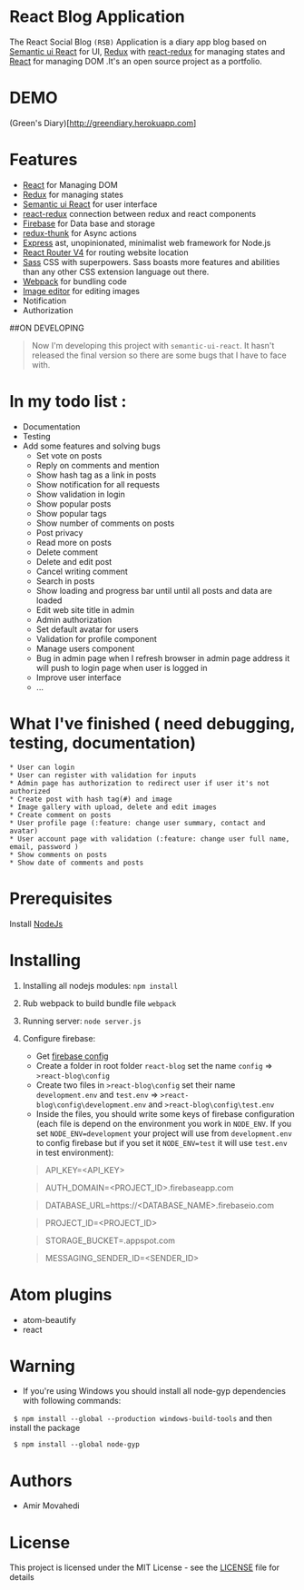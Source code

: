 # React Blog Application
The React Social Blog `(RSB)` Application is a diary app blog based on [Semantic ui React](https://react.semantic-ui.com) for UI, [Redux](http://redux.js.org/)
with [react-redux](https://github.com/reactjs/react-redux) for managing states and [React](https://facebook.github.io/react/docs/hello-world.html) for managing DOM .It's an open source project as a portfolio.

# DEMO
  (Green's Diary)[http://greendiary.herokuapp.com]

# Features
  * [React](https://facebook.github.io/react/docs/hello-world.html) for Managing DOM
  * [Redux](http://redux.js.org/) for managing states
  * [Semantic ui React](https://react.semantic-ui.com) for user interface
  * [react-redux](https://github.com/reactjs/react-redux) connection between redux and react components
  * [Firebase](https://firebase.google.com/) for Data base and storage
  * [redux-thunk](https://github.com/gaearon/redux-thunk) for Async actions
  * [Express](https://expressjs.com/) ast, unopinionated, minimalist web framework for Node.js
  * [React Router V4](https://github.com/ReactTraining/react-router) for routing website location
  * [Sass](http://sass-lang.com/) CSS with superpowers. Sass boasts more features and abilities than any other CSS extension language out there.
  * [Webpack](https://webpack.js.org/) for bundling code
  * [Image editor](https://github.com/mosch/react-avatar-editor) for editing images
  * Notification
  * Authorization


##ON DEVELOPING
> Now I'm developing this project with `semantic-ui-react`. It hasn't released the final version so
there are some bugs that I have to face with.

# In my todo list :
  * Documentation
  * Testing
  * Add some features and solving bugs
    * Set vote on posts
    * Reply on comments and mention
    * Show hash tag as a link in posts
    * Show notification for all requests
    * Show validation in login
    * Show popular posts
    * Show popular tags
    * Show number of comments on posts
    * Post privacy
    * Read more on posts
    * Delete comment
    * Delete and edit post
    * Cancel writing comment
    * Search in posts
    * Show loading and progress bar until until all posts and data are loaded
    * Edit web site title in admin
    * Admin authorization
    * Set default avatar for users
    * Validation for profile component
    * Manage users component
    * Bug in admin page when I refresh browser in admin page address it will push to login page when user is logged in
    * Improve user interface
    * ...

# What I've finished ( need debugging, testing, documentation)
    * User can login
    * User can register with validation for inputs
    * Admin page has authorization to redirect user if user it's not authorized
    * Create post with hash tag(#) and image
    * Image gallery with upload, delete and edit images
    * Create comment on posts
    * User profile page (:feature: change user summary, contact and avatar)
    * User account page with validation (:feature: change user full name, email, password )
    * Show comments on posts
    * Show date of comments and posts




# Prerequisites
 Install [NodeJs](https://nodejs.org/en/)

# Installing
 1. Installing all nodejs modules:
  `npm install`
 2. Rub webpack to build bundle file
  `webpack`
 3. Running server:
  `node server.js`
 4. Configure firebase:
    - Get [firebase config](https://firebase.google.com/docs/web/setup)
    - Create a folder in root folder `react-blog` set the name `config` => `>react-blog\config`
    - Create two files in `>react-blog\config` set their name `development.env` and `test.env` => `>react-blog\config\development.env` and `>react-blog\config\test.env`
    - Inside the files, you should write some keys of firebase configuration (each file is depend on the environment you work in `NODE_ENV`. If you set `NODE_ENV=development` your project will use from `development.env` to config firebase but if you set it `NODE_ENV=test` it will use `test.env` in test environment):
    >API_KEY=<API_KEY>

    >AUTH_DOMAIN=<PROJECT_ID>.firebaseapp.com

    >DATABASE_URL=https://<DATABASE_NAME>.firebaseio.com

    >PROJECT_ID=<PROJECT_ID>

    >STORAGE_BUCKET=<BUCKET>.appspot.com

    >MESSAGING_SENDER_ID=<SENDER_ID>



# Atom plugins

- atom-beautify
-  react



# Warning
- If you're using Windows you should install all node-gyp dependencies with following commands:

` $ npm install --global --production windows-build-tools`
and then install the package

` $ npm install --global node-gyp`


# Authors
- Amir Movahedi

# License
This project is licensed under the MIT License - see the [LICENSE](LICENSE) file for details
